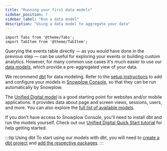 ```yaml
---
title: "Running your first data models"
sidebar_position: 7
sidebar_label: "Run a data model"
description: "Using a data model to aggregate your data"
---
```


```mdx-code-block
import Tabs from '@theme/Tabs';
import TabItem from '@theme/TabItem';
```

Querying the events table directly — as you would have done in the previous step — can be useful for exploring your events or building custom analytics. However, for many common use cases it's much easier to use our [data models](/docs/modeling-your-data/modeling-your-data-with-dbt/index.md), which provide a pre-aggregated view of your data.

We recommend [dbt](https://www.getdbt.com/) for data modeling. Refer to the [setup instructions](/docs/modeling-your-data/running-data-models-via-console/index.md) to add and configure your models in [Snowplow Console](https://console.snowplowanalytics.com), so that they can be run automatically by Snowplow.

The [Unified Digital model](/docs/modeling-your-data/modeling-your-data-with-dbt/dbt-models/dbt-unified-data-model/index.md) is a good starting point for websites and/or mobile applications. It provides data about page and screen views, sessions, users, and more. You can also explore the [full list of available models](/docs/modeling-your-data/modeling-your-data-with-dbt/index.md).

If you don't have access to Snowplow Console, you'll need to install dbt and run the models yourself. Check out our [Unified Digital Quick Start tutorial](/tutorials/unified-digital/intro) for help getting started.

:::tip Using dbt
To start using our models with dbt, you will need to [create a dbt project](https://docs.getdbt.com/reference/commands/init) and [add the respective packages](https://docs.getdbt.com/docs/build/packages).
:::
